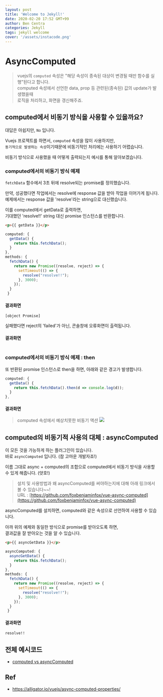 ```yaml
---
layout: post
title: 'Welcome to Jekyll!'
date: 2020-02-20 17:52 GMT+99
author: Ben Centra
categories: Jekyll
tags: jekyll welcome
cover: '/assets/instacode.png'
---
```


# AsyncComputed

> vuejs의 `computed` 속성은 "해당 속성이 종속된 대상이 변경될 때만 함수를 실행"된다고 합니다.  
> computed 속성에서 선언한 data, prop 등 관련된(종속된) 값의 update가 발생했을때  
> 로직을 처리하고, 화면을 갱신해주죠.

## computed에서 비동기 방식을 사용할 수 있을까요?

대답은 아쉽지만, `No` 입니다.

Vuejs 프로젝트를 하면서, `computed` 속성을 많이 사용하지만,  
`동기적으로 발생하는 속성`이기때문에 비동기적인 처리에는 사용하기 어렵습니다.

비동기 방식으로 사용했을 때 어떻게 출력되는지 예시를 통해 알아보겠습니다.

### computed에서의 비동기 방식 예제

`fetchData` 함수에서 3초 뒤에 resolve되는 promise를 정의했습니다.

만약, 성공했다면 작업에서는 resolve에 response 값을 받아 작업을 이어가게 됩니다.  
예제에서는 response 값을 'resolve'라는 string으로 대신했습니다.

이를 computed에서 getData로 출력하면,  
기대했던 'resolve!!' string 대신 promise 인스턴스를 반환합니다.

```html
<p>{{ getData }}</p>
```

```javascript
computed: {
  getData() {
    return this.fetchData();
  }
},
methods: {
  fetchData() {
    return new Promise((resolve, reject) => {
      setTimeout(() => {
        resolve("resolve!!");
      }, 3000);
    });
  }
 }
```

#### 결과화면

```console
[object Promise]
```

실패했다면 reject의 'failed'가 아닌, 콘솔창에 오류화면이 출력됩니다.

#### 결과화면

<img src="https://user-images.githubusercontent.com/26196090/74915127-04304d00-5407-11ea-9dec-7e328aa52c3e.png" alt="">

### computed에서의 비동기 방식 예제 : then

또 반환된 promise 인스턴스로 then을 하면, 아래와 같은 경고가 발생합니다.

```javascript
computed: {
  getData() {
    return this.fetchData().then(d => console.log(d));
  }
},
```

#### 결과화면

> computed 속성에서 예상치못한 비동기 액션
> <image src="https://user-images.githubusercontent.com/26196090/74913143-6d15c600-5403-11ea-8460-7c75beca0c21.png" al="">

## computed의 비동기적 사용의 대체 : asyncComputed

이 모든 것을 가능하게 하는 플러그인이 있습니다.  
바로 `asyncComputed` 입니다. (참 고마운 개발자죠!)

이름 그대로 async + computed의 조합으로 computed에서 비동기 방식을 사용할 수 있게 해줍니다. (얏호!)

> 설치 및 사용방법과 왜 asyncComputed를 써야하는지에 대해 아래 링크에서 볼 수 있습니다~~!  
> URL : [https://github.com/foxbenjaminfox/vue-async-computed](https://github.com/foxbenjaminfox/vue-async-computed)

asyncComputed를 설치하면, computed와 같은 속성으로 선언하여 사용할 수 있습니다.

아까 위의 예제와 동일한 방식으로 promise를 받아오도록 하면,  
결과값을 잘 받아오는 것을 알 수 있습니다.

```html
<p>{{ asyncGetData }}</p>
```

```javascript
asyncComputed: {
  asyncGetData() {
    return this.fetchData();
  }
},
methods: {
  fetchData() {
    return new Promise((resolve, reject) => {
      setTimeout(() => {
        resolve("resolve!!");
      }, 3000);
    });
  }
 }
```

#### 결과화면

```console
resolve!!
```

## 전체 예시코드

- [computed vs asyncComputed](https://codesandbox.io/s/computed-vs-asynccomputed-t3orr?fontsize=14&hidenavigation=1&theme=dark)

## Ref

- https://alligator.io/vuejs/async-computed-properties/
